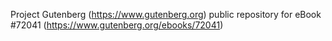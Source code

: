 Project Gutenberg (https://www.gutenberg.org) public repository
for eBook #72041 (https://www.gutenberg.org/ebooks/72041)
